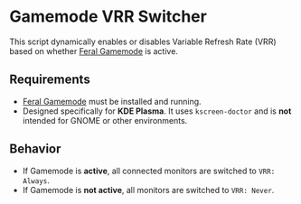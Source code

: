 # Gamemode VRR Switcher

This script dynamically enables or disables Variable Refresh Rate (VRR) based on whether [Feral Gamemode](https://github.com/FeralInteractive/gamemode) is active.

## Requirements

- [Feral Gamemode](https://github.com/FeralInteractive/gamemode) must be installed and running.
- Designed specifically for **KDE Plasma**. It uses `kscreen-doctor` and is **not** intended for GNOME or other environments.

## Behavior

- If Gamemode is **active**, all connected monitors are switched to `VRR: Always`.
- If Gamemode is **not active**, all monitors are switched to `VRR: Never`.